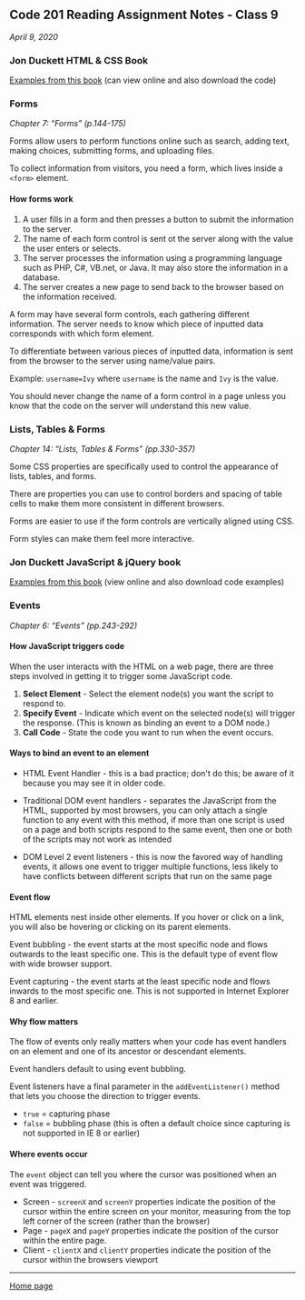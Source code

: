 ## Code 201 Reading Assignment Notes - Class 9

_April 9, 2020_

### Jon Duckett HTML & CSS Book

[Examples from this book](www.htmlandcssbook.com/) (can view online and also download the code)


### Forms
_Chapter 7: “Forms” (p.144-175)_

Forms allow users to perform functions online such as search, adding text, making choices, submitting forms, and uploading files.

To collect information from visitors, you need a form, which lives inside a `<form>` element.

#### How forms work

1. A user fills in a form and then presses a button to submit the information to the server.
2. The name of each form control is sent ot the server along with the value the user enters or selects.
3. The server processes the information using a programming language such as PHP, C#, VB.net, or Java. It may also store the information in a database.
4. The server creates a new page to send back to the browser based on the information received.

A form may have several form controls, each gathering different information. The server needs to know which piece of inputted data corresponds with which form element.

To differentiate between various pieces of inputted data, information is sent from the browser to the server using name/value pairs.

Example: `username=Ivy` where `username` is the name and `Ivy` is the value.

You should never change the name of a form control in a page unless you know that the code on the server will understand this new value.



### Lists, Tables & Forms
_Chapter 14: “Lists, Tables & Forms” (pp.330-357)_

Some CSS properties are specifically used to control the appearance of lists, tables, and forms.

There are properties you can use to control borders and spacing of table cells to make them more consistent in different browsers.

Forms are easier to use if the form controls are vertically aligned using CSS.

Form styles can make them feel more interactive.



### Jon Duckett JavaScript & jQuery book

[Examples from this book](www.javascriptbook.com) (view online and also download code examples)

### Events

_Chapter 6: “Events” (pp.243-292)_

#### How JavaScript triggers code

When the user interacts with the HTML on a web page, there are three steps involved in getting it to trigger some JavaScript code.

1. **Select Element** - Select the element node(s) you want the script to respond to.
2. **Specify Event** - Indicate which event on the selected node(s) will trigger the response. (This is known as binding an event to a DOM node.)
3. **Call Code** - State the code you want to run when the event occurs.


#### Ways to bind an event to an element

- HTML Event Handler - this is a bad practice; don't do this; be aware of it because you may see it in older code.

- Traditional DOM event handlers - separates the JavaScript from the HTML, supported by most browsers, you can only attach a single function to any event with this method, if more than one script is used on a page and both scripts respond to the same event, then one or both of the scripts may not work as intended

- DOM Level 2 event listeners - this is now the favored way of handling events, it allows one event to trigger multiple functions, less likely to have conflicts between different scripts that run on the same page


#### Event flow

HTML elements nest inside other elements. If you hover or click on a link, you will also be hovering or clicking on its parent elements.

Event bubbling - the event starts at the most specific node and flows outwards to the least specific one. This is the default type of event flow with wide browser support.

Event capturing - the event starts at the least specific node and flows inwards to the most specific one. This is not supported in Internet Explorer 8 and earlier.

#### Why flow matters

The flow of events only really matters when your code has event handlers on an element and one of its ancestor or descendant elements.

Event handlers default to using event bubbling. 

Event listeners have a final parameter in the `addEventListener()` method that lets you choose the direction to trigger events. 

- `true` = capturing phase
- `false` = bubbling phase (this is often a default choice since capturing is not supported in IE 8 or earlier)

#### Where events occur

The `event` object can tell you where the cursor was positioned when an event was triggered.

- Screen - `screenX` and `screenY` properties indicate the position of the cursor within the entire screen on your monitor, measuring from the top left corner of the screen (rather than the browser)
- Page - `pageX` and `pageY` properties indicate the position of the cursor within the entire page. 
- Client - `clientX` and `clientY` properties indicate the position of the cursor within the browsers viewport


---
[Home page](https://marlene-rinker.github.io/reading-notes/)